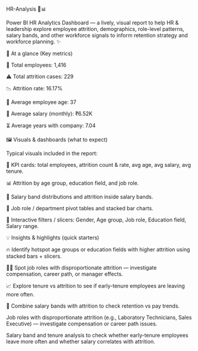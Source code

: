 HR-Analysis 🚀📊

Power BI HR Analytics Dashboard — a lively, visual report to help HR & leadership explore employee attrition, demographics, role-level patterns, salary bands, and other workforce signals to inform retention strategy and workforce planning. ✨


🔎 At a glance (Key metrics)

👥 Total employees: 1,416

⚠️ Total attrition cases: 229

📉 Attrition rate: 16.17%

🎂 Average employee age: 37

💸 Average salary (monthly): ₹6.52K

⏳ Average years with company: 7.04



🖼️ Visuals & dashboards (what to expect)

Typical visuals included in the report:

📌 KPI cards: total employees, attrition count & rate, avg age, avg salary, avg tenure.

📊 Attrition by age group, education field, and job role.

💼 Salary band distributions and attrition inside salary bands.

🧾 Job role / department pivot tables and stacked bar charts.

🧭 Interactive filters / slicers: Gender, Age group, Job role, Education field, Salary range.

💡 Insights & highlights (quick starters)

🔥 Identify hotspot age groups or education fields with higher attrition using stacked bars + slicers.

🕵️‍♀️ Spot job roles with disproportionate attrition — investigate compensation, career path, or manager effects.

📈 Explore tenure vs attrition to see if early-tenure employees are leaving more often.

📎 Combine salary bands with attrition to check retention vs pay trends.

Job roles with disproportionate attrition (e.g., Laboratory Technicians, Sales Executive) — investigate compensation or career path issues. 

Salary band and tenure analysis to check whether early-tenure employees leave more often and whether salary correlates with attrition.


